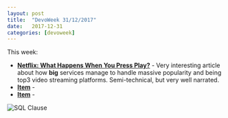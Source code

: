 ```yaml
---
layout: post
title:  "DevoWeek 31/12/2017"
date:   2017-12-31
categories: [devoweek]
---
```


This week:

* **[Netflix: What Happens When You Press Play?](http://highscalability.com/blog/2017/12/11/netflix-what-happens-when-you-press-play.html)** - Very interesting article about how **big** services manage to handle massive popularity and being top3 video streaming platforms. Semi-technical, but very well narrated.
* **[Item]()** - 
* **[Item]()** - 

![SQL Clause](https://img-9gag-fun.9cache.com/photo/aNz6vW0_700b.jpg)
                            
